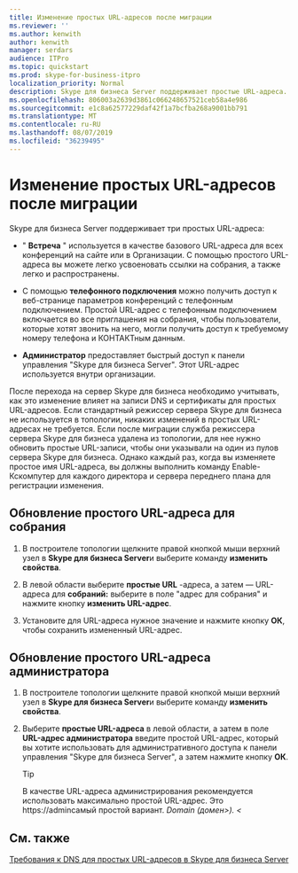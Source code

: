 ```yaml
---
title: Изменение простых URL-адресов после миграции
ms.reviewer: ''
ms.author: kenwith
author: kenwith
manager: serdars
audience: ITPro
ms.topic: quickstart
ms.prod: skype-for-business-itpro
localization_priority: Normal
description: Skype для бизнеса Server поддерживает простые URL-адреса.
ms.openlocfilehash: 806003a2639d3861c066248657521ceb58a4e986
ms.sourcegitcommit: e1c8a62577229daf42f1a7bcfba268a9001bb791
ms.translationtype: MT
ms.contentlocale: ru-RU
ms.lasthandoff: 08/07/2019
ms.locfileid: "36239495"
---
```

# <a name="change-simple-urls-after-migration"></a>Изменение простых URL-адресов после миграции

Skype для бизнеса Server поддерживает три простых URL-адреса:
  
- " **Встреча** " используется в качестве базового URL-адреса для всех конференций на сайте или в Организации. С помощью простого URL-адреса вы можете легко усвоеновать ссылки на собрания, а также легко и распространены. 
    
- С помощью **телефонного подключения** можно получить доступ к веб-странице параметров конференций с телефонным подключением. Простой URL-адрес с телефонным подключением включается во все приглашения на собрания, чтобы пользователи, которые хотят звонить на него, могли получить доступ к требуемому номеру телефона и КОНТАКТным данным. 
    
- **Администратор** предоставляет быстрый доступ к панели управления "Skype для бизнеса Server". Этот URL-адрес используется внутри организации. 
    
После перехода на сервер Skype для бизнеса необходимо учитывать, как это изменение влияет на записи DNS и сертификаты для простых URL-адресов. Если стандартный режиссер сервера Skype для бизнеса не используется в топологии, никаких изменений в простых URL-адресах не требуется. Если после миграции служба режиссера сервера Skype для бизнеса удалена из топологии, для нее нужно обновить простые URL-записи, чтобы они указывали на один из пулов сервера Skype для бизнеса. Однако каждый раз, когда вы изменяете простое имя URL-адреса, вы должны выполнить команду Enable-Кскомпутер для каждого директора и сервера переднего плана для регистрации изменения.

## <a name="to-update-the-meet-simple-url"></a>Обновление простого URL-адреса для собрания

1. В построителе топологии щелкните правой кнопкой мыши верхний узел в **Skype для бизнеса Server**и выберите команду **изменить свойства**.
    
2. В левой области выберите **простые URL** -адреса, а затем — URL-адреса для **собраний:** выберите в поле "адрес для собрания" и нажмите кнопку **изменить URL-адрес**.
    
3. Установите для URL-адреса нужное значение и нажмите кнопку **ОК**, чтобы сохранить измененный URL-адрес. 
    
## <a name="to-update-the-admin-simple-url"></a>Обновление простого URL-адреса администратора

1. В построителе топологии щелкните правой кнопкой мыши верхний узел в **Skype для бизнеса Server**и выберите команду **изменить свойства**.
    
2. Выберите **простые URL-адреса** в левой области, а затем в поле **URL-адрес администратора** введите простой URL-адрес, который вы хотите использовать для административного доступа к панели управления "Skype для бизнеса Server", а затем нажмите кнопку **ОК**.
    
   > [!TIP]
   > В качестве URL-адреса администрирования рекомендуется использовать максимально простой URL-адрес. Это https://adminсамый простой вариант. <em>Domain (домен\>). \<</em> 
  
## <a name="see-also"></a>См. также

[Требования к DNS для простых URL-адресов в Skype для бизнеса Server](../../SfbServer/plan-your-deployment/network-requirements/simple-urls.md)
